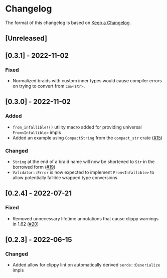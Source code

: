 # Changelog

The format of this changelog is based on [Keep a Changelog](https://keepachangelog.com/en/1.0.0/).

## [Unreleased]

## [0.3.1] - 2022-11-02

### Fixed

- Normalized braids with custom inner types would cause compiler errors on trying to convert from
  `Cow<str>`.

## [0.3.0] - 2022-11-02

### Added

- `from_infallible!()` utility macro added for providing universal `From<Infallible>` impls
- Added an example using `CompactString` from the `compact_str` crate ([#15])

### Changed

- `String` at the end of a braid name will now be shortened to `Str` in the borrowed form ([#19])
- `Validator::Error` is now expected to implement `From<Infallible>` to allow potentially
  fallible wrapped type conversions

[#15]: https://github.com/neoeinstein/aliri_braid/pull/15
[#19]: https://github.com/neoeinstein/aliri_braid/pull/19

## [0.2.4] - 2022-07-21

### Fixed

- Removed unnecessary lifetime annotations that cause clippy warnings in 1.62 ([#20])

[#20]: https://github.com/neoeinstein/aliri_braid/pull/20

## [0.2.3] - 2022-06-15

### Changed

- Added allow for clippy lint on automatically derived `serde::Deserialize` impls

<!--markdownlint-disable-file MD024 -->

